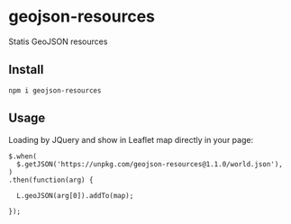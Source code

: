 # geojson-resources

Statis GeoJSON resources

## Install

```
npm i geojson-resources
```

## Usage

Loading by JQuery and show in Leaflet map directly in your page:
```
$.when(
  $.getJSON('https://unpkg.com/geojson-resources@1.1.0/world.json'),
)
.then(function(arg) {
  
  L.geoJSON(arg[0]).addTo(map);
  
});
```
